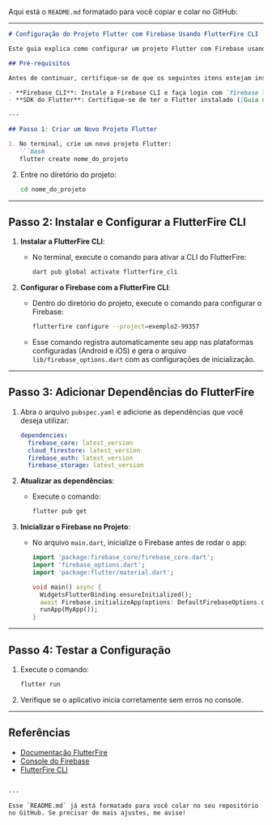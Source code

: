 Aqui está o `README.md` formatado para você copiar e colar no GitHub:

---

```markdown
# Configuração do Projeto Flutter com Firebase Usando FlutterFire CLI

Este guia explica como configurar um projeto Flutter com Firebase usando a FlutterFire CLI, o jeito mais fácil de começar a utilizar o Firebase no Flutter.

## Pré-requisitos

Antes de continuar, certifique-se de que os seguintes itens estejam instalados:

- **Firebase CLI**: Instale a Firebase CLI e faça login com `firebase login`.
- **SDK do Flutter**: Certifique-se de ter o Flutter instalado ([Guia de instalação do Flutter](https://docs.flutter.dev/get-started/install)).

---

## Passo 1: Criar um Novo Projeto Flutter

1. No terminal, crie um novo projeto Flutter:
   ```bash
   flutter create nome_do_projeto
   ```

2. Entre no diretório do projeto:
   ```bash
   cd nome_do_projeto
   ```

---

## Passo 2: Instalar e Configurar a FlutterFire CLI

1. **Instalar a FlutterFire CLI**:
   - No terminal, execute o comando para ativar a CLI do FlutterFire:
     ```bash
     dart pub global activate flutterfire_cli
     ```

2. **Configurar o Firebase com a FlutterFire CLI**:
   - Dentro do diretório do projeto, execute o comando para configurar o Firebase:
     ```bash
     flutterfire configure --project=exemplo2-99357
     ```
   - Esse comando registra automaticamente seu app nas plataformas configuradas (Android e iOS) e gera o arquivo `lib/firebase_options.dart` com as configurações de inicialização.

---

## Passo 3: Adicionar Dependências do FlutterFire

1. Abra o arquivo `pubspec.yaml` e adicione as dependências que você deseja utilizar:
   ```yaml
   dependencies:
     firebase_core: latest_version
     cloud_firestore: latest_version
     firebase_auth: latest_version
     firebase_storage: latest_version
   ```

2. **Atualizar as dependências**:
   - Execute o comando:
     ```bash
     flutter pub get
     ```

3. **Inicializar o Firebase no Projeto**:
   - No arquivo `main.dart`, inicialize o Firebase antes de rodar o app:
     ```dart
     import 'package:firebase_core/firebase_core.dart';
     import 'firebase_options.dart';
     import 'package:flutter/material.dart';

     void main() async {
       WidgetsFlutterBinding.ensureInitialized();
       await Firebase.initializeApp(options: DefaultFirebaseOptions.currentPlatform);
       runApp(MyApp());
     }
     ```

---

## Passo 4: Testar a Configuração

1. Execute o comando:
   ```bash
   flutter run
   ```
2. Verifique se o aplicativo inicia corretamente sem erros no console.

---

## Referências

- [Documentação FlutterFire](https://firebase.flutter.dev/docs/overview)
- [Console do Firebase](https://console.firebase.google.com/)
- [FlutterFire CLI](https://firebase.flutter.dev/docs/cli/)
```

---

Esse `README.md` já está formatado para você colar no seu repositório no GitHub. Se precisar de mais ajustes, me avise!
